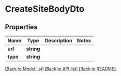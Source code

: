 # CreateSiteBodyDto

## Properties
Name | Type | Description | Notes
------------ | ------------- | ------------- | -------------
**url** | **string** |  | 
**type** | **string** |  | 

[[Back to Model list]](../../README.md#documentation-for-models) [[Back to API list]](../../README.md#documentation-for-api-endpoints) [[Back to README]](../../README.md)

